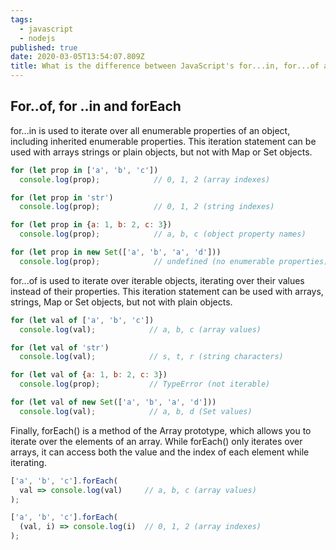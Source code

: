 ```yaml
---
tags:
  - javascript
  - nodejs
published: true
date: 2020-03-05T13:54:07.809Z
title: What is the difference between JavaScript's for...in, for...of and forEach?
---
```


## For..of, for ..in and forEach

for...in is used to iterate over all enumerable properties of an object, including inherited enumerable properties. This iteration statement can be used with arrays strings or plain objects, but not with Map or Set objects.
```javascript
for (let prop in ['a', 'b', 'c']) 
  console.log(prop);            // 0, 1, 2 (array indexes)

for (let prop in 'str') 
  console.log(prop);            // 0, 1, 2 (string indexes)

for (let prop in {a: 1, b: 2, c: 3}) 
  console.log(prop);            // a, b, c (object property names)

for (let prop in new Set(['a', 'b', 'a', 'd'])) 
  console.log(prop);            // undefined (no enumerable properties)
  ```
for...of is used to iterate over iterable objects, iterating over their values instead of their properties. This iteration statement can be used with arrays, strings, Map or Set objects, but not with plain objects.
```javascript
for (let val of ['a', 'b', 'c']) 
  console.log(val);            // a, b, c (array values)

for (let val of 'str') 
  console.log(val);            // s, t, r (string characters)

for (let val of {a: 1, b: 2, c: 3}) 
  console.log(prop);           // TypeError (not iterable)

for (let val of new Set(['a', 'b', 'a', 'd'])) 
  console.log(val);            // a, b, d (Set values)
  ```
Finally, forEach() is a method of the Array prototype, which allows you to iterate over the elements of an array. While forEach() only iterates over arrays, it can access both the value and the index of each element while iterating.
```javascript
['a', 'b', 'c'].forEach(
  val => console.log(val)     // a, b, c (array values)
);

['a', 'b', 'c'].forEach(
  (val, i) => console.log(i)  // 0, 1, 2 (array indexes)
);
```